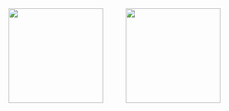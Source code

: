 <div align="center">
  <img height="190" src="https://github-readme-stats.vercel.app/api?username=guilhermelinosp&theme=dark&hide_border=true&include_all_commits=true&count_private=true&text_color=fff&icon_color=fff&title_color=fff&bg_color=0d1117" style="margin-right: 20px;" />
  <img height="190" src="https://github-readme-stats.vercel.app/api/top-langs/?username=guilhermelinosp&theme=dark&hide_border=true&layout=compact&langs_count=8&card_width=300&text_color=fff&icon_color=fff&title_color=fff&bg_color=0d1117" style="margin-left: 20px;" />
</div>
